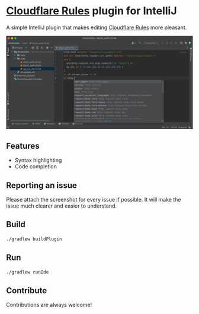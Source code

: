 # [Cloudflare Rules](https://developers.cloudflare.com/ruleset-engine/rules-language/) plugin for IntelliJ

A simple IntelliJ plugin that makes
editing [Cloudflare Rules](https://developers.cloudflare.com/ruleset-engine/rules-language/) more pleasant.

![Screenshot](/screenshots/editing.png?raw=true)

## Features

* Syntax highlighting
* Code completion

## Reporting an issue

Please attach the screenshot for every issue if possible. It will make the issue much clearer and easier to understand.

## Build

```bash
./gradlew buildPlugin
```

## Run

```bash
./gradlew runIde
```

## Contribute

Contributions are always welcome!
